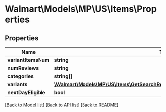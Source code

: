 # Walmart\Models\MP\US\Items\Properties

## Properties

Name | Type | Description | Notes
------------ | ------------- | ------------- | -------------
**variantItemsNum** | **string** |  | [optional]
**numReviews** | **string** |  | [optional]
**categories** | **string[]** |  | [optional]
**variants** | [**\Walmart\Models\MP\US\Items\GetSearchResult200ResponseItemsInnerPropertiesVariants**](GetSearchResult200ResponseItemsInnerPropertiesVariants.md) |  | [optional]
**nextDayEligible** | **bool** |  | [optional]


[[Back to Model list]](./) [[Back to API list]](../../../../../README.md#supported-apis) [[Back to README]](../../../../../README.md)
